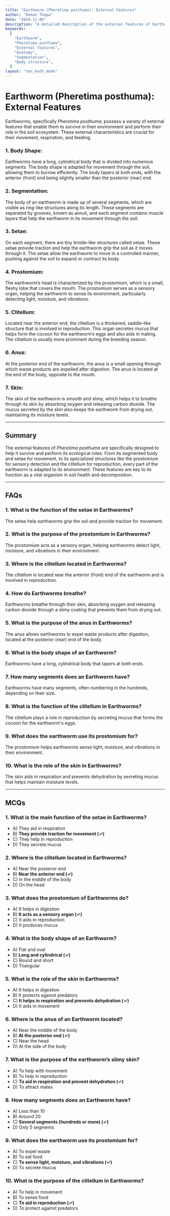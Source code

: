 ```yaml
---
title: "Earthworm (Pheretima posthuma): External Features"
author: "Roman Thapa"
date: "2024-11-06"
description: "A detailed description of the external features of Earthworm (Pheretima posthuma), focusing on its anatomy and physical characteristics."
keywords:
  [
    "Earthworm",
    "Pheretima posthuma",
    "External features",
    "Anatomy",
    "Segmentation",
    "Body structure",
  ]
layout: "non_math_mode"
---
```


# Earthworm (Pheretima posthuma): External Features

Earthworms, specifically _Pheretima posthuma_, possess a variety of external features that enable them to survive in their environment and perform their role in the soil ecosystem. These external characteristics are crucial for their movement, respiration, and feeding.

### 1. Body Shape:

Earthworms have a long, cylindrical body that is divided into numerous segments. The body shape is adapted for movement through the soil, allowing them to burrow efficiently. The body tapers at both ends, with the anterior (front) end being slightly smaller than the posterior (rear) end.

### 2. Segmentation:

The body of an earthworm is made up of several segments, which are visible as ring-like structures along its length. These segments are separated by grooves, known as annuli, and each segment contains muscle layers that help the earthworm in its movement through the soil.

### 3. Setae:

On each segment, there are tiny bristle-like structures called setae. These setae provide traction and help the earthworm grip the soil as it moves through it. The setae allow the earthworm to move in a controlled manner, pushing against the soil to expand or contract its body.

### 4. Prostomium:

The earthworm’s head is characterized by the prostomium, which is a small, fleshy lobe that covers the mouth. The prostomium serves as a sensory organ, helping the earthworm to sense its environment, particularly detecting light, moisture, and vibrations.

### 5. Clitellum:

Located near the anterior end, the clitellum is a thickened, saddle-like structure that is involved in reproduction. This organ secretes mucus that helps form the cocoon for the earthworm’s eggs and also aids in mating. The clitellum is usually more prominent during the breeding season.

### 6. Anus:

At the posterior end of the earthworm, the anus is a small opening through which waste products are expelled after digestion. The anus is located at the end of the body, opposite to the mouth.

### 7. Skin:

The skin of the earthworm is smooth and slimy, which helps it to breathe through its skin by absorbing oxygen and releasing carbon dioxide. The mucus secreted by the skin also keeps the earthworm from drying out, maintaining its moisture levels.

---

## Summary

The external features of _Pheretima posthuma_ are specifically designed to help it survive and perform its ecological roles. From its segmented body and setae for movement, to its specialized structures like the prostomium for sensory detection and the clitellum for reproduction, every part of the earthworm is adapted to its environment. These features are key to its function as a vital organism in soil health and decomposition.

---

## FAQs

### 1. What is the function of the setae in Earthworms?

The setae help earthworms grip the soil and provide traction for movement.

### 2. What is the purpose of the prostomium in Earthworms?

The prostomium acts as a sensory organ, helping earthworms detect light, moisture, and vibrations in their environment.

### 3. Where is the clitellum located in Earthworms?

The clitellum is located near the anterior (front) end of the earthworm and is involved in reproduction.

### 4. How do Earthworms breathe?

Earthworms breathe through their skin, absorbing oxygen and releasing carbon dioxide through a slimy coating that prevents them from drying out.

### 5. What is the purpose of the anus in Earthworms?

The anus allows earthworms to expel waste products after digestion, located at the posterior (rear) end of the body.

### 6. What is the body shape of an Earthworm?

Earthworms have a long, cylindrical body that tapers at both ends.

### 7. How many segments does an Earthworm have?

Earthworms have many segments, often numbering in the hundreds, depending on their size.

### 8. What is the function of the clitellum in Earthworms?

The clitellum plays a role in reproduction by secreting mucus that forms the cocoon for the earthworm's eggs.

### 9. What does the earthworm use its prostomium for?

The prostomium helps earthworms sense light, moisture, and vibrations in their environment.

### 10. What is the role of the skin in Earthworms?

The skin aids in respiration and prevents dehydration by secreting mucus that helps maintain moisture levels.

---

## MCQs

### 1. What is the main function of the setae in Earthworms?

- A) They aid in respiration
- B) **They provide traction for movement (✓)**
- C) They help in reproduction
- D) They secrete mucus

### 2. Where is the clitellum located in Earthworms?

- A) Near the posterior end
- B) **Near the anterior end (✓)**
- C) In the middle of the body
- D) On the head

### 3. What does the prostomium of Earthworms do?

- A) It helps in digestion
- B) **It acts as a sensory organ (✓)**
- C) It aids in reproduction
- D) It produces mucus

### 4. What is the body shape of an Earthworm?

- A) Flat and oval
- B) **Long and cylindrical (✓)**
- C) Round and short
- D) Triangular

### 5. What is the role of the skin in Earthworms?

- A) It helps in digestion
- B) It protects against predators
- C) **It helps in respiration and prevents dehydration (✓)**
- D) It aids in movement

### 6. Where is the anus of an Earthworm located?

- A) Near the middle of the body
- B) **At the posterior end (✓)**
- C) Near the head
- D) At the side of the body

### 7. What is the purpose of the earthworm’s slimy skin?

- A) To help with movement
- B) To help in reproduction
- C) **To aid in respiration and prevent dehydration (✓)**
- D) To attract mates

### 8. How many segments does an Earthworm have?

- A) Less than 10
- B) Around 20
- C) **Several segments (hundreds or more) (✓)**
- D) Only 5 segments

### 9. What does the earthworm use its prostomium for?

- A) To expel waste
- B) To eat food
- C) **To sense light, moisture, and vibrations (✓)**
- D) To secrete mucus

### 10. What is the purpose of the clitellum in Earthworms?

- A) To help in movement
- B) To sense food
- C) **To aid in reproduction (✓)**
- D) To protect against predators

